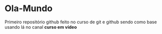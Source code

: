 # Ola-Mundo 
 Primeiro repositório github feito no curso de git e github
 sendo como base usando lá no canal **curso em vídeo** 
